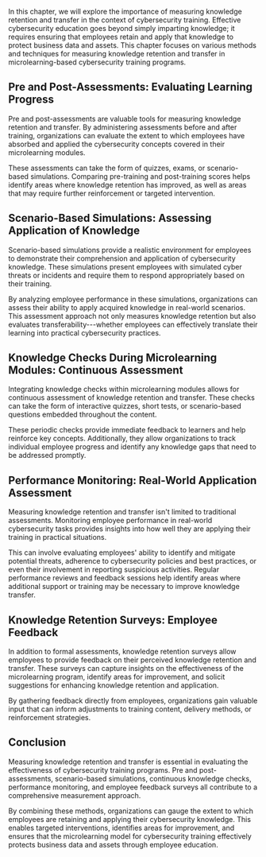
In this chapter, we will explore the importance of measuring knowledge retention and transfer in the context of cybersecurity training. Effective cybersecurity education goes beyond simply imparting knowledge; it requires ensuring that employees retain and apply that knowledge to protect business data and assets. This chapter focuses on various methods and techniques for measuring knowledge retention and transfer in microlearning-based cybersecurity training programs.

Pre and Post-Assessments: Evaluating Learning Progress
------------------------------------------------------

Pre and post-assessments are valuable tools for measuring knowledge retention and transfer. By administering assessments before and after training, organizations can evaluate the extent to which employees have absorbed and applied the cybersecurity concepts covered in their microlearning modules.

These assessments can take the form of quizzes, exams, or scenario-based simulations. Comparing pre-training and post-training scores helps identify areas where knowledge retention has improved, as well as areas that may require further reinforcement or targeted intervention.

Scenario-Based Simulations: Assessing Application of Knowledge
--------------------------------------------------------------

Scenario-based simulations provide a realistic environment for employees to demonstrate their comprehension and application of cybersecurity knowledge. These simulations present employees with simulated cyber threats or incidents and require them to respond appropriately based on their training.

By analyzing employee performance in these simulations, organizations can assess their ability to apply acquired knowledge in real-world scenarios. This assessment approach not only measures knowledge retention but also evaluates transferability---whether employees can effectively translate their learning into practical cybersecurity practices.

Knowledge Checks During Microlearning Modules: Continuous Assessment
--------------------------------------------------------------------

Integrating knowledge checks within microlearning modules allows for continuous assessment of knowledge retention and transfer. These checks can take the form of interactive quizzes, short tests, or scenario-based questions embedded throughout the content.

These periodic checks provide immediate feedback to learners and help reinforce key concepts. Additionally, they allow organizations to track individual employee progress and identify any knowledge gaps that need to be addressed promptly.

Performance Monitoring: Real-World Application Assessment
---------------------------------------------------------

Measuring knowledge retention and transfer isn't limited to traditional assessments. Monitoring employee performance in real-world cybersecurity tasks provides insights into how well they are applying their training in practical situations.

This can involve evaluating employees' ability to identify and mitigate potential threats, adherence to cybersecurity policies and best practices, or even their involvement in reporting suspicious activities. Regular performance reviews and feedback sessions help identify areas where additional support or training may be necessary to improve knowledge transfer.

Knowledge Retention Surveys: Employee Feedback
----------------------------------------------

In addition to formal assessments, knowledge retention surveys allow employees to provide feedback on their perceived knowledge retention and transfer. These surveys can capture insights on the effectiveness of the microlearning program, identify areas for improvement, and solicit suggestions for enhancing knowledge retention and application.

By gathering feedback directly from employees, organizations gain valuable input that can inform adjustments to training content, delivery methods, or reinforcement strategies.

Conclusion
----------

Measuring knowledge retention and transfer is essential in evaluating the effectiveness of cybersecurity training programs. Pre and post-assessments, scenario-based simulations, continuous knowledge checks, performance monitoring, and employee feedback surveys all contribute to a comprehensive measurement approach.

By combining these methods, organizations can gauge the extent to which employees are retaining and applying their cybersecurity knowledge. This enables targeted interventions, identifies areas for improvement, and ensures that the microlearning model for cybersecurity training effectively protects business data and assets through employee education.
